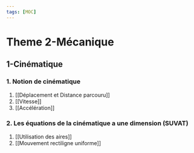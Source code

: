 ```yaml
---
tags: [MOC] 
---
```


# Theme 2-Mécanique
## 1-Cinématique
### 1. Notion de cinématique
1. [[Déplacement et Distance parcouru]]
2. [[Vitesse]]
3. [[Accélération]]
### 2. Les équations de la cinématique a une dimension (SUVAT)
1. [[Utilisation des aires]]
2. [[Mouvement rectiligne uniforme]]